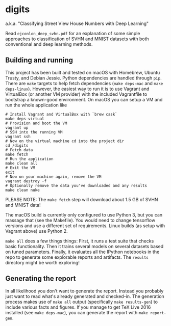 digits
======

a.k.a. "Classifying Street View House Numbers with Deep Learning"

Read `ejconlon_deep_svhn.pdf` for an explanation of some simple approaches to classification of SVHN and MNIST datasets with both conventional and deep learning methods.

Building and running
--------------------

This project has been built and tested on macOS with Homebrew, Ubuntu Trusty, and Debian Jessie. Python dependencies are handled through `pip`. There are `make` targets to help fetch dependencies (`make deps-mac` and `make deps-linux`). However, the easiest way to run it is to use Vagrant and VirtualBox (or another VM provider) with the included Vagrantfile to bootstrap a known-good environment. On macOS you can setup a VM and run the whole application like

    # Install Vagrant and VirtualBox with `brew cask`
    make deps-virtual
    # Provision and boot the VM
    vagrant up
    # SSH into the running VM
    vagrant ssh
    # Now on the virtual machine cd into the project dir
    cd /digits
    # Fetch data
    make fetch
    # Run the application
    make clean all
    # Exit the VM
    exit
    # Now on your machine again, remove the VM
    vagrant destroy -f
    # Optionally remove the data you've downloaded and any results
    make clean nuke

PLEASE NOTE: The `make fetch` step will download about 1.5 GB of SVHN and MNIST data!

The macOS build is currently only configured to use Python 3, but you can massage that (see the Makefile). You would need to change tensorflow versions and use a different set of requirements. Linux builds (as setup with Vagrant above) use Python 2.

`make all` does a few things things: First, it runs a test suite that checks basic functionality. Then it trains several models on several datasets based on tuned parameters.  Finally, it evaluates all the IPython notebooks in the repo to generate some explorable reports and artifacts. The `results` directory might be worth exploring!

Generating the report
---------------------

In all likelihood you don't want to generate the report.  Instead you probably just want to read what's already generated and checked-in. The generation process makes use of `make all` output (specifically `make results-gen`) to include various facts and figures. If you manage to get TeX Live 2016 installed (see `make deps-mac`), you can generate the report with `make report-gen`.
